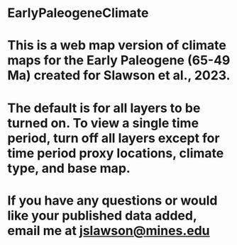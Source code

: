 # EarlyPaleogeneClimate
# This is a web map version of climate maps for the Early Paleogene (65-49 Ma) created for Slawson et al., 2023. 
# The default is for all layers to be turned on. To view a single time period, turn off all layers except for time period proxy locations, climate type, and base map. 
# If you have any questions or would like your published data added, email me at jslawson@mines.edu
